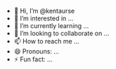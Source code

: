 - 👋 Hi, I’m @kentaurse
- 👀 I’m interested in ...
- 🌱 I’m currently learning ...
- 💞️ I’m looking to collaborate on ...
- 📫 How to reach me ...
- 😄 Pronouns: ...
- ⚡ Fun fact: ...

<!---
kentaurse/kentaurse is a ✨ special ✨ repository because its `README.md` (this file) appears on your GitHub profile.
You can click the Preview link to take a look at your changes.
--->
